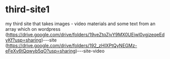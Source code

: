 # third-site1
my third site that takes images - video materials and some text from an array which on wordpress
(https://drive.google.com/drive/folders/19veZtqZjvY9MX0UEjwl0vgjzeqeEdyKf?usp=sharing)---site
(https://drive.google.com/drive/folders/192_zHIXPtQyNEGMz-eFeXv6tQqwyb5qO?usp=sharing)---site-video
